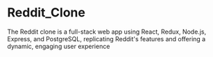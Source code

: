 # Reddit_Clone
The Reddit clone is a full-stack web app using React, Redux, Node.js, Express, and PostgreSQL, replicating Reddit's features and offering a dynamic, engaging user experience
